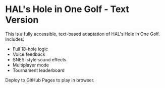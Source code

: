 # HAL's Hole in One Golf - Text Version

This is a fully accessible, text-based adaptation of HAL's Hole in One Golf. Includes:
- Full 18-hole logic
- Voice feedback
- SNES-style sound effects
- Multiplayer mode
- Tournament leaderboard

Deploy to GitHub Pages to play in browser.
